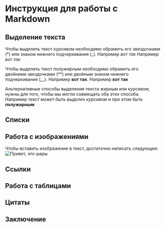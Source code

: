 # Инструкция для работы с Markdown

## Выделение текста

Чтобы выделить текст курсивом необходимо обрамить его звездочками (*) или знаком нижнего подчеркивания (_). Например _вот так_ Например *вот так*

Чтобы выделить текст полужирным необходимо обрамить его двойними звездочками (**) или двойным знаком нижнего подчеркивания (__). Например __вот так__. Например **вот так**

Альтернативные способы выделения текста жирным или курсивом, нужны для того, чтобы мы могли совмещать оба этих способа. Например _текст может быть выделен курсивом и при этом быть **полужирным**_
## Списки

## Работа с изображениями 

Чтобы вставить изображение в текст, достаточно написать следующее:
![Привет, это шары](IMG_4350.JPG)

## Ссылки

## Работа с таблицами

## Цитаты

## Заключение